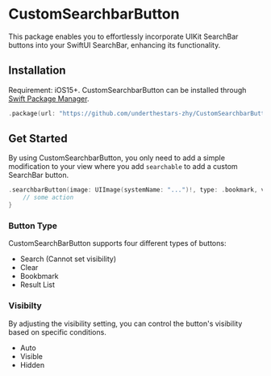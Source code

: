 # CustomSearchbarButton

This package enables you to effortlessly incorporate UIKit SearchBar buttons into your SwiftUI SearchBar, enhancing its functionality.

## Installation

Requirement: iOS15+. CustomSearchbarButton can be installed through [Swift Package Manager](https://developer.apple.com/documentation/swift_packages/adding_package_dependencies_to_your_app).

```swift
.package(url: "https://github.com/underthestars-zhy/CustomSearchbarButton", .upToNextMajor(from: "1.0.0"))
```

## Get Started

By using CustomSearchbarButton, you only need to add a simple modification to your view where you add `searchable` to add a custom SearchBar button.

```swift
.searchbarButton(image: UIImage(systemName: "...")!, type: .bookmark, visibility: .auto) {
    // some action
}
```

### Button Type

CustomSearchBarButton supports four different types of buttons:

* Search (Cannot set visibility)
* Clear
* Bookbmark
* Result List

### Visibilty

By adjusting the visibility setting, you can control the button's visibility based on specific conditions.

* Auto
* Visible
* Hidden
